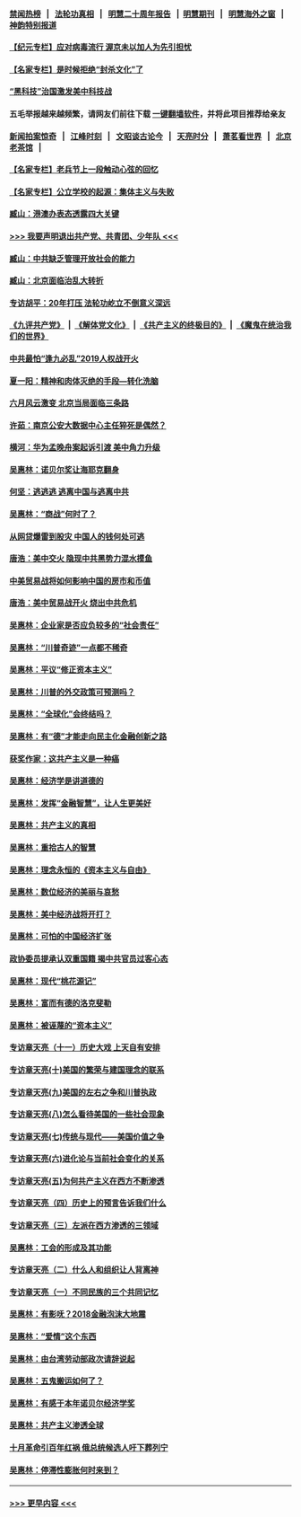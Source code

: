 #### [禁闻热榜](热点新闻.md?=0)  &nbsp;&nbsp;|&nbsp;&nbsp; [法轮功真相](https://github.com/gfw-breaker/truth/blob/master/README.md?=0) &nbsp;&nbsp;|&nbsp;&nbsp; [明慧二十周年报告](https://github.com/gfw-breaker/mh-reports/blob/master/README.md?=0) &nbsp;&nbsp;|&nbsp;&nbsp;[明慧期刊](https://github.com/gfw-breaker/mh-qikan) &nbsp;&nbsp;|&nbsp;&nbsp; [明慧海外之窗](https://github.com/gfw-breaker/mh-news/blob/master/README.md?=0) &nbsp;&nbsp;|&nbsp;&nbsp; [神韵特别报道](https://github.com/gfw-breaker/mh-news/blob/master/shenyun.md?=0)
#### [【纪元专栏】应对病毒流行 渥京未以加人为先引担忧](../pages/nsc423/n11875714.md?t=03132002) 
#### [【名家专栏】是时候拒绝“封杀文化”了](../pages/nsc423/n11814093.md?t=03132002) 
#### [“黑科技”治国激发美中科技战](../pages/nsc423/n11638056.md?t=03132002) 
#### 五毛举报越来越频繁，请网友们前往下载 [一键翻墙软件](https://github.com/gfw-breaker/ssr-accounts)，并将此项目推荐给亲友
#### [新闻拍案惊奇](https://github.com/gfw-breaker/banned-news/blob/master/pages/link4.md) &nbsp;&nbsp;|&nbsp;&nbsp; [江峰时刻](https://github.com/gfw-breaker/banned-news/blob/master/pages/link4.md) &nbsp;&nbsp;|&nbsp;&nbsp; [文昭谈古论今](https://github.com/gfw-breaker/banned-news/blob/master/pages/link4.md) &nbsp;&nbsp;|&nbsp;&nbsp; [天亮时分](https://github.com/gfw-breaker/banned-news/blob/master/pages/link4.md) &nbsp;&nbsp;|&nbsp;&nbsp; [萧茗看世界](https://github.com/gfw-breaker/banned-news/blob/master/pages/link4.md) &nbsp;&nbsp;|&nbsp;&nbsp; [北京老茶馆](https://github.com/gfw-breaker/banned-news/blob/master/pages/link4.md) &nbsp;&nbsp;|&nbsp;&nbsp; 
#### [【名家专栏】老兵节上一段触动心弦的回忆](../pages/nsc423/n11646016.md?t=03132002) 
#### [【名家专栏】公立学校的起源：集体主义与失败](../pages/nsc423/n11601833.md?t=03132002) 
#### [臧山：港澳办表态透露四大关键](../pages/nsc423/n11421628.md?t=03132002) 
#### [>>> 我要声明退出共产党、共青团、少年队 <<<](https://github.com/begood0513/goodnews/blob/master/quit/letter.md) 
#### [臧山：中共缺乏管理开放社会的能力](../pages/nsc423/n11407457.md?t=03132002) 
#### [臧山：北京面临治乱大转折](../pages/nsc423/n11406895.md?t=03132002) 
#### [专访胡平：20年打压 法轮功屹立不倒意义深远](../pages/nsc423/n11398800.md?t=03132002) 
#### [《九评共产党》](https://github.com/begood0513/9ping.md/blob/master/README.md) &nbsp;|&nbsp; [《解体党文化》](../../../../jtdwh.md/blob/master/README.md)  &nbsp;|&nbsp; [《共产主义的终极目的》](../../../../gczydzjmd.md/blob/master/README.md) &nbsp;|&nbsp; [《魔鬼在统治我们的世界》](../../../../mgztzwmdsj.md/blob/master/README.md) 
#### [中共最怕“逢九必乱”2019人权战开火](../pages/nsc423/n11385248.md?t=03132002) 
#### [夏一阳：精神和肉体灭绝的手段—转化洗脑](../pages/nsc423/n11368250.md?t=03132002) 
#### [六月风云激变 北京当局面临三条路](../pages/nsc423/n11313668.md?t=03132002) 
#### [许茹：南京公安大数据中心主任猝死是偶然？](../pages/nsc423/n11064744.md?t=03132002) 
#### [横河：华为孟晚舟案起诉引渡 美中角力升级](../pages/nsc423/n11027230.md?t=03132002) 
#### [吴惠林：诺贝尔奖让海耶克翻身](../pages/nsc423/n10890049.md?t=03132002) 
#### [何坚：逃逃逃 逃离中国与逃离中共](../pages/nsc423/n10592891.md?t=03132002) 
#### [吴惠林：“商战”何时了？](../pages/nsc423/n10573558.md?t=03132002) 
#### [从网贷爆雷到股灾 中国人的钱何处可逃](../pages/nsc423/n10572800.md?t=03132002) 
#### [唐浩：美中交火 隐现中共黑势力混水摸鱼](../pages/nsc423/n10544040.md?t=03132002) 
#### [中美贸易战将如何影响中国的房市和币值](../pages/nsc423/n10543697.md?t=03132002) 
#### [唐浩：美中贸易战开火 烧出中共危机](../pages/nsc423/n10540126.md?t=03132002) 
#### [吴惠林：企业家是否应负较多的“社会责任”](../pages/nsc423/n10535022.md?t=03132002) 
#### [吴惠林：“川普奇迹”一点都不稀奇](../pages/nsc423/n10512808.md?t=03132002) 
#### [吴惠林：平议“修正资本主义”](../pages/nsc423/n10495724.md?t=03132002) 
#### [吴惠林：川普的外交政策可预测吗？](../pages/nsc423/n10462387.md?t=03132002) 
#### [吴惠林：“全球化”会终结吗？](../pages/nsc423/n10452838.md?t=03132002) 
#### [吴惠林：有“德”才能走向民主化金融创新之路](../pages/nsc423/n10432292.md?t=03132002) 
#### [获奖作家：这共产主义是一种癌](../pages/nsc423/n10431541.md?t=03132002) 
#### [吴惠林：经济学是讲道德的](../pages/nsc423/n10398014.md?t=03132002) 
#### [吴惠林：发挥“金融智慧”，让人生更美好](../pages/nsc423/n10375019.md?t=03132002) 
#### [吴惠林：共产主义的真相](../pages/nsc423/n10351394.md?t=03132002) 
#### [吴惠林：重拾古人的智慧](../pages/nsc423/n10337691.md?t=03132002) 
#### [吴惠林：理念永恒的《资本主义与自由》](../pages/nsc423/n10316274.md?t=03132002) 
#### [吴惠林：数位经济的美丽与哀愁](../pages/nsc423/n10292946.md?t=03132002) 
#### [吴惠林：美中经济战将开打？](../pages/nsc423/n10258825.md?t=03132002) 
#### [吴惠林：可怕的中国经济扩张](../pages/nsc423/n10219147.md?t=03132002) 
#### [政协委员提承认双重国籍 揭中共官员过客心态](../pages/nsc423/n10208809.md?t=03132002) 
#### [吴惠林：现代“桃花源记”](../pages/nsc423/n10185234.md?t=03132002) 
#### [吴惠林：富而有德的洛克斐勒](../pages/nsc423/n10142264.md?t=03132002) 
#### [吴惠林：被诬蔑的“资本主义”](../pages/nsc423/n10124816.md?t=03132002) 
#### [专访章天亮（十一）历史大戏 上天自有安排](../pages/nsc423/n10094905.md?t=03132002) 
#### [专访章天亮(十)美国的繁荣与建国理念的联系](../pages/nsc423/n10094899.md?t=03132002) 
#### [专访章天亮(九)美国的左右之争和川普执政](../pages/nsc423/n10094889.md?t=03132002) 
#### [专访章天亮(八)怎么看待美国的一些社会现象](../pages/nsc423/n10094857.md?t=03132002) 
#### [专访章天亮(七)传统与现代——美国价值之争](../pages/nsc423/n10093140.md?t=03132002) 
#### [专访章天亮(六)进化论与当前社会变化的关系](../pages/nsc423/n10092036.md?t=03132002) 
#### [专访章天亮(五)为何共产主义在西方不断渗透](../pages/nsc423/n10083620.md?t=03132002) 
#### [专访章天亮（四）历史上的预言告诉我们什么](../pages/nsc423/n10083606.md?t=03132002) 
#### [专访章天亮（三）左派在西方渗透的三领域](../pages/nsc423/n10081115.md?t=03132002) 
#### [吴惠林：工会的形成及其功能](../pages/nsc423/n10080633.md?t=03132002) 
#### [专访章天亮（二）什么人和组织让人背离神](../pages/nsc423/n10076637.md?t=03132002) 
#### [专访章天亮（一）不同民族的三个共同记忆](../pages/nsc423/n10074188.md?t=03132002) 
#### [吴惠林：有影呒？2018金融泡沫大地震](../pages/nsc423/n10040534.md?t=03132002) 
#### [吴惠林：“爱情”这个东西](../pages/nsc423/n10019423.md?t=03132002) 
#### [吴惠林：由台湾劳动部政次请辞说起](../pages/nsc423/n9979679.md?t=03132002) 
#### [吴惠林：五鬼搬运如何了？](../pages/nsc423/n9925338.md?t=03132002) 
#### [吴惠林：有感于本年诺贝尔经济学奖](../pages/nsc423/n9871883.md?t=03132002) 
#### [吴惠林：共产主义渗透全球](../pages/nsc423/n9812748.md?t=03132002) 
#### [十月革命引百年红祸 俄总统候选人吁下葬列宁](../pages/nsc423/n9810182.md?t=03132002) 
#### [吴惠林：停滞性膨胀何时来到？](../pages/nsc423/n9764136.md?t=03132002) 

----
#### [ >>> 更早内容 <<< ](../indexes/nsc423-earlier.md)
